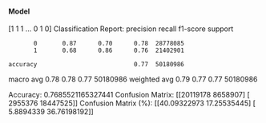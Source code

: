 #### Model
[1 1 1 ... 0 1 0]
Classification Report:
              precision    recall  f1-score   support

           0       0.87      0.70      0.78  28778085
           1       0.68      0.86      0.76  21402901

    accuracy                           0.77  50180986
   macro avg       0.78      0.78      0.77  50180986
weighted avg       0.79      0.77      0.77  50180986

Accuracy: 0.7685521165327441
Confusion Matrix:
[[20119178  8658907]
 [ 2955376 18447525]]
Confusion Matrix (%):
[[40.09322973 17.25535445]
 [ 5.8894339  36.76198192]]
